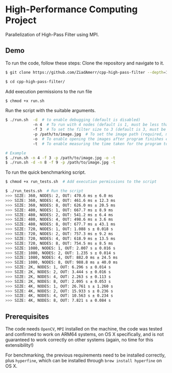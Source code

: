 # High-Performance Computing Project

Parallelization of High-Pass Filter using MPI.

## Demo

To run the code, follow these steps:
Clone the repository and navigate to it.
```bash
$ git clone https://github.com/ZiadAmerr/cpp-high-pass-filter --depth=1  # Low depth for fast and lightweight clone

$ cd cpp-high-pass-filter/
```

Add execution permissions to the run file
```bash
$ chmod +x run.sh
```

Run the script with the suitable arguments.
```bash
$ ./run.sh  -d  # to enable debugging (default is disabled)
            -n 4  # To run with 4 nodes (default is 1, must be less than the number of cores)
            -f 3  # To set the filter size to 3 (default is 3, must be odd)
            -p /path/to/image.jpg  # To set the image path (required, must be an absolute path, relative paths may behave unexpectedly)
            -o  # To enable opening the images after program finishes execution (default is disabled)
            -t  # To enable measuring the time taken for the program to finish (default is disabled)

# Example
$ ./run.sh -n 4 -f 3 -p /path/to/image.jpg -o -t
$ ./run.sh -d -n 8 -f 9 -p /path/to/image.jpg -t
```

To run the quick benchmarking script.
```bash
$ chmod +x run_tests.sh  # Add execution permissions to the script

$ ./run_tests.sh  # Run the script
>>> SIZE: 360, NODES: 2, OUT: 470.6 ms ± 6.0 ms
>>> SIZE: 360, NODES: 4, OUT: 461.6 ms ± 12.3 ms
>>> SIZE: 360, NODES: 8, OUT: 626.0 ms ± 20.5 ms
>>> SIZE: 480, NODES: 1, OUT: 667.7 ms ± 8.9 ms
>>> SIZE: 480, NODES: 2, OUT: 541.2 ms ± 6.4 ms
>>> SIZE: 480, NODES: 4, OUT: 498.6 ms ± 3.6 ms
>>> SIZE: 480, NODES: 8, OUT: 677.7 ms ± 43.1 ms
>>> SIZE: 720, NODES: 1, OUT: 1.088 s ± 0.018 s
>>> SIZE: 720, NODES: 2, OUT: 757.3 ms ± 9.2 ms
>>> SIZE: 720, NODES: 4, OUT: 618.9 ms ± 13.5 ms
>>> SIZE: 720, NODES: 8, OUT: 754.5 ms ± 8.5 ms
>>> SIZE: 1080, NODES: 1, OUT: 2.007 s ± 0.016 s
>>> SIZE: 1080, NODES: 2, OUT: 1.235 s ± 0.014 s
>>> SIZE: 1080, NODES: 4, OUT: 882.0 ms ± 24.5 ms
>>> SIZE: 1080, NODES: 8, OUT: 988.8 ms ± 40.0 ms
>>> SIZE: 2K, NODES: 1, OUT: 6.296 s ± 0.014 s
>>> SIZE: 2K, NODES: 2, OUT: 3.444 s ± 0.016 s
>>> SIZE: 2K, NODES: 4, OUT: 2.263 s ± 0.113 s
>>> SIZE: 2K, NODES: 8, OUT: 2.095 s ± 0.053 s
>>> SIZE: 4K, NODES: 1, OUT: 26.761 s ± 1.260 s
>>> SIZE: 4K, NODES: 2, OUT: 15.933 s ± 0.236 s
>>> SIZE: 4K, NODES: 4, OUT: 10.563 s ± 0.234 s
>>> SIZE: 4K, NODES: 8, OUT: 7.821 s ± 0.084 s
```

## Prerequisites
The code needs `OpenCV`, `MPI` installed on the machine, the code was tested and confirmed to work on ARM64 systems, on OS X specifically, and is not guaranteed to work correctly on other systems (again, no time for this extensibility!)

For benchmarking, the previous requirements need to be installed correctly, plus `hyperfine`, which can be installed through `brew install hyperfine` on OS X.